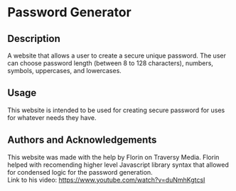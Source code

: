 # Password Generator

## Description
A website that allows a user to create a secure unique password. The user can choose password length (between 8 to 128 characters), numbers, symbols, uppercases, and lowercases.

## Usage
This website is intended to be used for creating secure password for uses for whatever needs they have.

## Authors and Acknowledgements
This website was made with the help by Florin on Traversy Media. Florin helped with recomending higher level Javascript library syntax that allowed for condensed logic for the password generation. <br />
Link to his video: https://www.youtube.com/watch?v=duNmhKgtcsI
